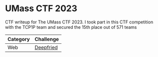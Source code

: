 # UMass CTF 2023
CTF writeup for The UMass CTF 2023. I took part in this CTF competition with the TCP1P team and secured the 15th place out of 571 teams

| Category | Challenge |
| --- | --- |
| Web | [Deepfried](/UMass%20CTF%202023/Deepfried/)